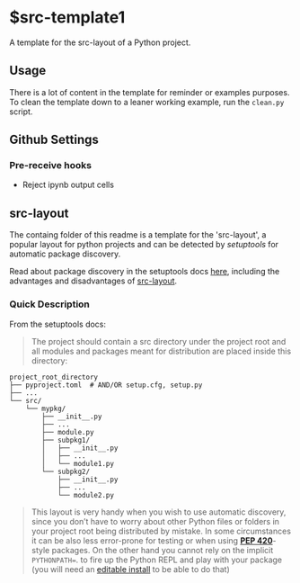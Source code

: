 # $src-template1 
A template for the src-layout of a Python project. 

## Usage 
There is a lot of content in the template for reminder or examples purposes. To clean the template down to a leaner working example, run the `clean.py` script.

## Github Settings 
### Pre-receive hooks 
- Reject ipynb output cells 

## src-layout 
The containg folder of this readme is a template for the 'src-layout', a popular layout for python projects and can be detected by *setuptools* for automatic package discovery.  

Read about package discovery in the setuptools docs [here](https://setuptools.pypa.io/en/latest/userguide/package_discovery.html#), including the advantages and disadvantages of [src-layout](https://setuptools.pypa.io/en/latest/userguide/package_discovery.html#src-layout). 

### Quick Description  
From the setuptools docs: 
> The project should contain a src directory under the project root and all modules and packages meant for distribution are placed inside this directory: 
``` 
project_root_directory 
├── pyproject.toml  # AND/OR setup.cfg, setup.py 
├── ... 
└── src/ 
    └── mypkg/ 
        ├── __init__.py 
        ├── ... 
        ├── module.py 
        ├── subpkg1/ 
        │   ├── __init__.py 
        │   ├── ... 
        │   └── module1.py 
        └── subpkg2/ 
            ├── __init__.py 
            ├── ... 
            └── module2.py 
``` 

> This layout is very handy when you wish to use automatic discovery, since you don’t have to worry about other Python files or folders in your project root being distributed by mistake. In some circumstances it can be also less error-prone for testing or when using [**PEP 420**](https://peps.python.org/pep-0420/)-style packages. On the other hand you cannot rely on the implicit `PYTHONPATH=`. to fire up the Python REPL and play with your package (you will need an [editable install](https://pip.pypa.io/en/stable/cli/pip_install/#editable-installs) to be able to do that) 
